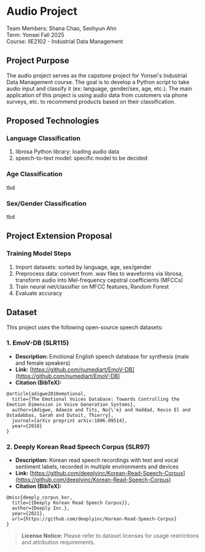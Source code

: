 # Audio Project
Team Members: Shana Chao, Seohyun Ahn  
Term: Yonsei Fall 2025  
Course: IIE2102 - Industrial Data Management

## Project Purpose
The audio project serves as the capstone project for Yonsei's Industrial Data Management course. The goal is to develop a Python script to take audio input and classify it (ex: language, gender/sex, age, etc.). The main application of this project is using audio data from customers via phone surveys, etc. to recommend products based on their classification. 

## Proposed Technologies
### Language Classification
1. librosa Python library: loading audio data
2. speech-to-text model: specific model to be decided

### Age Classification
tbd

### Sex/Gender Classification
tbd

## Project Extension Proposal
### Training Model Steps
1. Import datasets: sorted by language, age, sex/gender
2. Preprocess data: convert from .wav files to waveforms via librosa, transform audio into Mel-frequency cepstral coefficients (MFCCs)
3. Train neural net/classifier on MFCC features, Random Forest
4. Evaluate accuracy

## Dataset

This project uses the following open-source speech datasets:

### 1. EmoV-DB (SLR115)

* **Description:** Emotional English speech database for synthesis (male and female speakers)
* **Link:** [https://github.com/numediart/EmoV-DB](https://github.com/numediart/EmoV-DB)
* **Citation (BibTeX):**

```
@article{adigwe2018emotional,
  title={The Emotional Voices Database: Towards Controlling the Emotion Dimension in Voice Generation Systems},
  author={Adigwe, Adaeze and Tits, No{\'e} and Haddad, Kevin El and Ostadabbas, Sarah and Dutoit, Thierry},
  journal={arXiv preprint arXiv:1806.09514},
  year={2018}
}
```

### 2. Deeply Korean Read Speech Corpus (SLR97)

* **Description:** Korean read speech recordings with text and vocal sentiment labels, recorded in multiple environments and devices
* **Link:** [https://github.com/deeplyinc/Korean-Read-Speech-Corpus](https://github.com/deeplyinc/Korean-Read-Speech-Corpus)
* **Citation (BibTeX):**

```
@misc{deeply_corpus_kor,
  title={{Deeply Korean Read Speech Corpus}},
  author={Deeply Inc.},
  year={2021},
  url={https://github.com/deeplyinc/Korean-Read-Speech-Corpus}
}
```

> **License Notice:** Please refer to dataset licenses for usage restrictions and attribution requirements.
